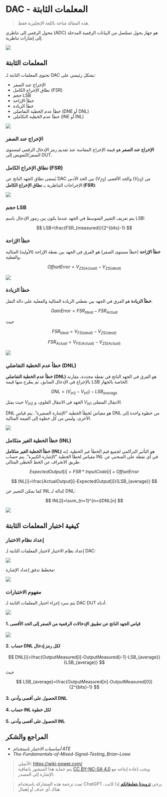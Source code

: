 # DAC - المعلمات الثابتة

> هذه المقالة متاحة باللغة الإنجليزية فقط.

محول الرقمي إلى تناظري (ADC) هو جهاز يحول تسلسل من البيانات الرقمية المدخلة إلى إشارات تناظرية.

![](https://wiki-media-1253965369.cos.ap-guangzhou.myqcloud.com/img/20221011141644.png)

## المعلمات الثابتة

تحتوي المعلمات الثابتة لـ DAC بشكل رئيسي على:

- الإخراج عند الصفر
- نطاق الإخراج الكامل (FSR)
- حجم LSB
- خطأ الإزاحة
- خطأ الزيادة
- خطأ عدم الخطية التفاضلي (DNE أو DNL)
- خطأ عدم الخطية التكاملي (INE أو INL)

![](https://wiki-media-1253965369.cos.ap-guangzhou.myqcloud.com/img/20221011144045.png)

### الإخراج عند الصفر

**الإخراج عند الصفر** هو قيمة الإخراج المقاسة عند تقديم رمز الإدخال الرقمي لمستوى الصفر/التعويض إلى DUT.

### نطاق الإخراج الكامل (FSR)

يُسمى نطاق الجهد الناتج عن DAC بين الحد الأدنى ($V_{ZS}$) والحد الأقصى ($V_{FS}$) من الإخراجات التناظرية بـ **نطاق الإخراج الكامل (FSR)**:

![](https://wiki-media-1253965369.cos.ap-guangzhou.myqcloud.com/img/20221011142249.png)

### حجم LSB

يتم تعريف التغيير المتوسط في الجهد عندما يكون بين رموز الإدخال باسم LSB:

$$
LSB=\frac{FSR_{measured}}{2^{bits}-1}
$$

### خطأ الإزاحة

**خطأ الإزاحة** (خطأ مستوى الصفر) هو الفرق في الجهد بين نقطة الإزاحة (الأولية) المثالية والفعلية.

$$
OffsetError=V_{ZS(Actual)}-V_{ZS(ideal)}
$$

![](https://wiki-media-1253965369.cos.ap-guangzhou.myqcloud.com/img/20221011144415.png)

### خطأ الزيادة

**خطأ الزيادة** هو الفرق في الجهد بين نقطتي الزيادة المثالية والفعلية على دالة النقل.

$$
GainError=FSR_{Ideal}-FSR_{Actual}
$$

حيث

$$
FSR_{Ideal}=V_{FS(ideal)}-V_{ZS(ideal)}
$$

$$
FSR_{Actual}=V_{FS(Actual)}-V_{ZS(Actual)}
$$

![](https://wiki-media-1253965369.cos.ap-guangzhou.myqcloud.com/img/20221011144925.png)

### خطأ عدم الخطية التفاضلي (DNL)

**خطأ عدم الخطية التفاضلي (DNL)** هو الفرق في الجهد الناتج في نقطة محددة، مقارنة بالإخراج في الإدخال السابق، ثم يطرح منها قيمة LSB الخاصة بالجهاز:

$$
DNL=(V_{in2}-V_{in1})-LSB_{average}
$$

حيث يمثل $V_{in2}$ الجهد في الانتقال العلوي، و $V_{in1}$ الانتقال السفلي.

DNL هو مقياس لخطأ الخطية "الإشارة الصغيرة". يتم قياس DNL من خطوة واحدة إلى الأخرى، وليس من كل خطوة إلى القيمة المثالية.

![](https://wiki-media-1253965369.cos.ap-guangzhou.myqcloud.com/img/20221011153556.png)

### خطأ الخطية الغير متكامل (INL)

**خطأ الخطية الغير متكامل (INL)** هو التأثير التراكمي لجميع قيم الخطأ غير الخطية. إنه مقياس لخطأ الخطية "الإشارة الكبيرة". يتم حساب INL في أي نقطة على المنحنى عن طريق الانحراف عن الخط الخطي المثالي.

$$
ExpectedOutput[i]=FSR*InputCode[i]+OffsetError
$$

$$
INL[i]=\frac{ActualOutput[i]-ExpectedOutput[i]}{LSB_{average}}
$$

كما يمكن التعبير عن INL كدالة لـ DNL:

$$
INL[i]=\sum_{n=1}^{n=i}DNL[n]
$$

![](https://wiki-media-1253965369.cos.ap-guangzhou.myqcloud.com/img/20221011184739.png)

## كيفية اختبار المعلمات الثابتة

### إعداد نظام الاختبار

إعداد نظام الاختبار لاختبار المعلمات الثابتة لـ DAC:

![](https://wiki-media-1253965369.cos.ap-guangzhou.myqcloud.com/img/20221011185006.png)

مخطط تدفق إعداد الإشارة:

![](https://wiki-media-1253965369.cos.ap-guangzhou.myqcloud.com/img/20221011185447.png)

### مفهوم الاختبارات

يتم سرد إجراء اختبار المعلمات الثابتة لـ DAC DUT أدناه.

![](https://wiki-media-1253965369.cos.ap-guangzhou.myqcloud.com/img/20221011185739.png)

#### 1. قياس الجهد الناتج عن تطبيق الإدخالات الرقمية من الصفر إلى الحد الأقصى

![](https://wiki-media-1253965369.cos.ap-guangzhou.myqcloud.com/img/20221011185711.png)

#### 2. حساب DNL لكل رمز إدخال

$$
DNL[i]=\frac{OutputMeasured[i]-OutputMeasured[i-1]-LSB_{average}}{LSB_{average}}
$$

حيث

$$
LSB_{average}=\frac{OutputMeasured[n]-OutputMeasured[0]}{2^{bits}-1}
$$

#### 3. الحصول على أقصى وأدنى DNL

#### 4. حساب INL لكل خطوة

#### 5. الحصول على أقصى وأدنى INL

## المراجع والشكر

- _أساسيات الاختبار باستخدام ATE_
- _The-Fundamentals-of-Mixed-Signal-Testing_Brian-Lowe_

> الأصلي: <https://wiki-power.com/>  
> يتم حماية هذا المنشور باتفاقية [CC BY-NC-SA 4.0](https://creativecommons.org/licenses/by/4.0/deed.en) ويجب إعادة إنتاجه مع الإشارة إلى المصدر.

> تمت ترجمة هذه المشاركة باستخدام ChatGPT، يرجى [**تزويدنا بتعليقاتكم**](https://github.com/linyuxuanlin/Wiki_MkDocs/issues/new) إذا كانت هناك أي حذف أو إهمال.
